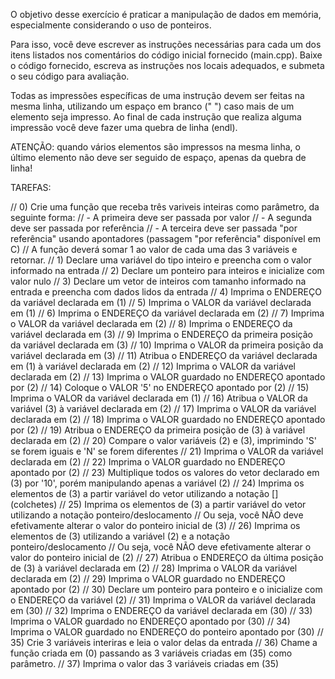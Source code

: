 O objetivo desse exercício é praticar a manipulação de dados em memória, especialmente considerando o uso de ponteiros.

Para isso, você deve escrever as instruções necessárias para cada um dos itens listados nos comentários do código inicial fornecido (main.cpp). Baixe o código fornecido, escreva as instruções nos locais adequados, e submeta o seu código para avaliação.

Todas as impressões específicas de uma instrução devem ser feitas na mesma linha, utilizando um espaço em branco (" ") caso mais de um elemento seja impresso. Ao final de cada instrução que realiza alguma impressão você deve fazer uma quebra de linha (endl).

ATENÇÃO: quando vários elementos são impressos na mesma linha, o último elemento não deve ser seguido de espaço, apenas da quebra de linha!

TAREFAS:

// 0) Crie uma função que receba três variveis inteiras como parâmetro, da seguinte forma:
//    - A primeira deve ser passada por valor
//    - A segunda deve ser passada por referência
//    - A terceira deve ser passada "por referência" usando apontadores (passagem "por referência" disponível em C)
//    A função deverá somar 1 ao valor de cada uma das 3 variáveis e retornar.
// 1) Declare uma variável do tipo inteiro e preencha com o valor informado na entrada
// 2) Declare um ponteiro para inteiros e inicialize com valor nulo
// 3) Declare um vetor de inteiros com tamanho informado na entrada e preencha com dados lidos da entrada
// 4) Imprima o ENDEREÇO da variável declarada em (1)
// 5) Imprima o VALOR da variável declarada em (1)
// 6) Imprima o ENDEREÇO da variável declarada em (2)
// 7) Imprima o VALOR da variável declarada em (2)
// 8) Imprima o ENDEREÇO da variável declarada em (3)
// 9) Imprima o ENDEREÇO da primeira posição da variável declarada em (3)
// 10) Imprima o VALOR da primeira posição da variável declarada em (3)
// 11) Atribua o ENDEREÇO da variável declarada em (1) à variável declarada em (2)
// 12) Imprima o VALOR da variável declarada em (2)
// 13) Imprima o VALOR guardado no ENDEREÇO apontado por (2)
// 14) Coloque o VALOR '5' no ENDEREÇO apontado por (2)
// 15) Imprima o VALOR da variável declarada em (1)
// 16) Atribua o VALOR da variável (3) à variável declarada em (2)
// 17) Imprima o VALOR da variável declarada em (2)
// 18) Imprima o VALOR guardado no ENDEREÇO apontado por (2)
// 19) Atribua o ENDEREÇO da primeira posição de (3) à variável declarada em (2)
// 20) Compare o valor variáveis (2) e (3), imprimindo 'S' se forem iguais e 'N' se forem diferentes
// 21) Imprima o VALOR da variável declarada em (2)
// 22) Imprima o VALOR guardado no ENDEREÇO apontado por (2)
// 23) Multiplique todos os valores do vetor declarado em (3) por '10', porém manipulando apenas a variável (2)
// 24) Imprima os elementos de (3) a partir variável do vetor utilizando a notação [] (colchetes)
// 25) Imprima os elementos de (3) a partir variável do vetor utilizando a notação ponteiro/deslocamento
// Ou seja, você NÃO deve efetivamente alterar o valor do ponteiro inicial de (3)
// 26) Imprima os elementos de (3) utilizando a variável (2) e a notação ponteiro/deslocamento
// Ou seja, você NÃO deve efetivamente alterar o valor do ponteiro inicial de (2)
// 27) Atribua o ENDEREÇO da última posição de (3) à variável declarada em (2)
// 28) Imprima o VALOR da variável declarada em (2)
// 29) Imprima o VALOR guardado no ENDEREÇO apontado por (2)
// 30) Declare um ponteiro para ponteiro e o inicialize com o ENDEREÇO da variável (2)
// 31) Imprima o VALOR da variável declarada em (30)
// 32) Imprima o ENDEREÇO da variável declarada em (30)
// 33) Imprima o VALOR guardado no ENDEREÇO apontado por (30)
// 34) Imprima o VALOR guardado no ENDEREÇO do ponteiro apontado por (30)
// 35) Crie 3 variáveis interiras e leia o valor delas da entrada
// 36) Chame a função criada em (0) passando as 3 variáveis criadas em (35) como parâmetro.
// 37) Imprima o valor das 3 variáveis criadas em (35)
